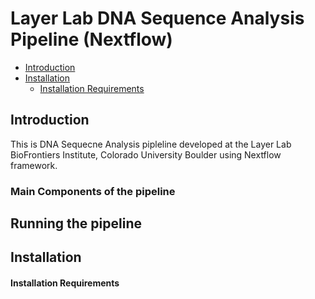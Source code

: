 # Layer Lab DNA Sequence Analysis Pipeline (Nextflow)
-   [Introduction](#Introduction)
-   [Installation](#installation)
    * [Installation Requirements](#installation-requirements)    

## Introduction
This is DNA Sequecne Analysis pipleline  developed at the Layer Lab BioFrontiers Institute, Colorado University Boulder using Nextflow framework.

### Main Components of the pipeline

## Running the pipeline


## Installation

#### Installation Requirements

